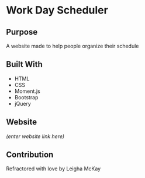 # Work Day Scheduler

## Purpose 
A website made to help people organize their schedule

## Built With 
* HTML
* CSS
* Moment.js
* Bootstrap
* jQuery

## Website
*(enter website link here)*

## Contribution
Refractored with love by Leigha McKay
